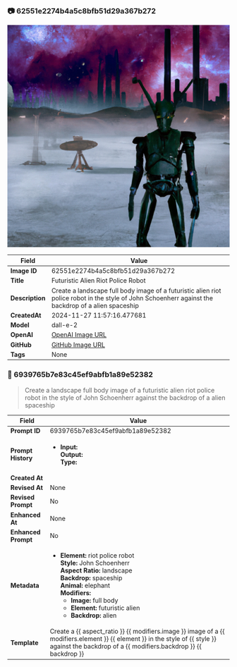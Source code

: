 

### 📷 62551e2274b4a5c8bfb51d29a367b272 


![data.id](./62551e2274b4a5c8bfb51d29a367b272.jpg)


| Field          | Value                                                                                                                     |
|----------------|---------------------------------------------------------------------------------------------------------------------------|
| **Image ID**             | 62551e2274b4a5c8bfb51d29a367b272                                                                                                             |
| **Title**           | Futuristic Alien Riot Police Robot                                                                                                       |
| **Description**           | Create a landscape full body image of a futuristic alien riot police robot in the style of John Schoenherr against the backdrop of a alien spaceship                                                                                                       |
| **CreatedAt**        | 2024-11-27 11:57:16.477681                                                                                                        |
| **Model**        | dall-e-2                                                                                                        |
| **OpenAI**         | [OpenAI Image URL](https://oaidalleapiprodscus.blob.core.windows.net/private/org-TZj0gKpq3CiXdXNznVOkBYav/user-t5KW5S6yYiCS0u4yDWasqnEP/img-56BCX9QK58VrmM71mBTh1gph.png?st=2024-11-27T10%3A57%3A10Z&se=2024-11-27T12%3A57%3A10Z&sp=r&sv=2024-08-04&sr=b&rscd=inline&rsct=image/png&skoid=d505667d-d6c1-4a0a-bac7-5c84a87759f8&sktid=a48cca56-e6da-484e-a814-9c849652bcb3&skt=2024-11-27T00%3A34%3A15Z&ske=2024-11-28T00%3A34%3A15Z&sks=b&skv=2024-08-04&sig=1WQUcMIPNz5oXyMQ7HzR7rsLZzLpF8uN1pVnxv6ZflE%3D)                                                                                |
| **GitHub**         | [GitHub Image URL](https://github.com/Caneta-Silva/cyber-tomorrow/blob/main/images/62551e2274b4a5c8bfb51d29a367b272/62551e2274b4a5c8bfb51d29a367b272.jpg)                                                                                |
| **Tags**       | None                                                                                                                   |

### 📜 6939765b7e83c45ef9abfb1a89e52382

> Create a landscape full body image of a futuristic alien riot police robot in the style of John Schoenherr against the backdrop of a alien spaceship

| Field          | Value                                                                                                                                                                      |
|----------------|----------------------------------------------------------------------------------------------------------------------------------------------------------------------------|
| **Prompt ID**  | 6939765b7e83c45ef9abfb1a89e52382                                                                                                                                                            |
| **Prompt History** | <ul><li>**Input:**  <br> **Output:**  <br> **Type:** </li></ul> |
| **Created At** |                                                                                                                                                    |
| **Revised At** | None                                                                                                                                                   |
| **Revised Prompt** | No                                                                                                                                                                      |
| **Enhanced At** | None                                                                                                                                                  |
| **Enhanced Prompt** | No                                                                                                                                                                    |
| **Metadata**   | <ul><li>**Element:** riot police robot <br> **Style:** John Schoenherr <br> **Aspect Ratio:** landscape <br> **Backdrop:** spaceship <br> **Animal:** elephant <br> **Modifiers:**<ul><li>**Image:** full body</li><li>**Element:** futuristic alien</li><li>**Backdrop:** alien</li></ul></li></ul> |
| **Template**   | Create a {{ aspect_ratio }} {{ modifiers.image }} image of a {{ modifiers.element }} {{ element }} in the style of {{ style }} against the backdrop of a {{ modifiers.backdrop }} {{ backdrop }}                                                                                                                                           |



